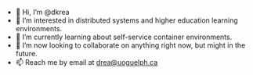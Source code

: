 - 👋 Hi, I’m @dkrea
- 👀 I’m interested in distributed systems and higher education learning environments.
- 🌱 I’m currently learning about self-service container environments.
- 💞️ I’m now looking to collaborate on anything right now, but might in the future.
- 📫 Reach me by email at drea@uoguelph.ca

<!---
dkrea/dkrea is a ✨ special ✨ repository because its `README.md` (this file) appears on your GitHub profile.
You can click the Preview link to take a look at your changes.
--->
